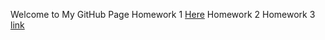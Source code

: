 Welcome to My GitHub Page
Homework 1
[Here](hw/hw1.html)
Homework 2
Homework 3
[link](https://moodle.boun.edu.tr/login/login.php)
